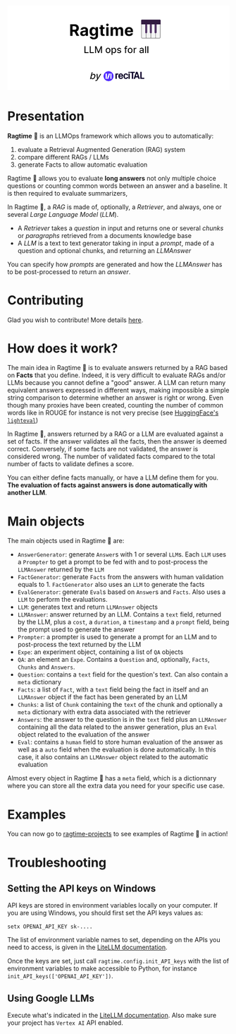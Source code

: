 <img src="img/Ragtime_logo.png" alt="Ragtime 🎹 LLM Ops for all">

# Presentation
**Ragtime** 🎹 is an LLMOps framework which allows you to automatically:
1. evaluate a Retrieval Augmented Generation (RAG) system
2. compare different RAGs / LLMs
3. generate Facts to allow automatic evaluation

Ragtime 🎹 allows you to evaluate **long answers** not only multiple choice questions or counting common words between an answer and a baseline. It is then required to evaluate summarizers, 

In Ragtime 🎹, a *RAG* is made of, optionally, a *Retriever*, and always, one or several *Large Language Model* (*LLM*).
- A *Retriever* takes a *question* in input and returns one or several *chunks* or *paragraphs* retrieved from a documents knowledge base
- A *LLM* is a text to text generator taking in input a *prompt*, made of a question and optional chunks, and returning an *LLMAnswer*

You can specify how *prompts* are generated and how the *LLMAnswer* has to be post-processed to return an *answer*.

# Contributing
Glad you wish to contribute! More details [here](CONTRIBUTING.md).

# How does it work?
The main idea in Ragtime 🎹 is to evaluate answers returned by a RAG based on **Facts** that you define. Indeed, it is very difficult to evaluate RAGs and/or LLMs because you cannot define a "good" answer. A LLM can return many equivalent answers expressed in different ways, making impossible a simple string comparison to determine whether an answer is right or wrong. Even though many proxies have been created, counting the number of common words like in ROUGE for instance is not very precise (see [HuggingFace's `lighteval`](https://github.com/huggingface/lighteval?tab=readme-ov-file#metrics-for-generative-tasks))

In Ragtime 🎹, answers returned by a RAG or a LLM are evaluated against a set of facts. If the answer validates all the facts, then the answer is deemed correct. Conversely, if some facts are not validated, the answer is considered wrong. The number of validated facts compared to the total number of facts to validate defines a score.

You can either define facts manually, or have a LLM define them for you. **The evaluation of facts against answers is done automatically with another LLM**.

# Main objects
The main objects used in Ragtime 🎹 are:
- `AnswerGenerator`: generate `Answer`s with 1 or several `LLM`s. Each `LLM` uses a `Prompter` to get a prompt to be fed with and to post-process the `LLMAnswer` returned by the `LLM`
- `FactGenerator`: generate `Facts` from the answers with human validation equals to 1. `FactGenerator` also uses an `LLM` to generate the facts
- `EvalGenerator`: generate `Eval`s based on `Answer`s and `Facts`. Also uses a `LLM` to perform the evaluations.
- `LLM`: generates text and return `LLMAnswer` objects
- `LLMAnswer`: answer returned by an LLM. Contains a `text` field, returned by the LLM, plus a `cost`, a `duration`, a `timestamp` and a `prompt` field, being the prompt used to generate the answer
- `Prompter`: a prompter is used to generate a prompt for an LLM and to post-process the text returned by the LLM
- `Expe`: an experiment object, containing a list of `QA` objects
- `QA`: an element an `Expe`. Contains a `Question` and, optionally, `Facts`, `Chunks` and `Answers`.
- `Question`: contains a `text` field for the question's text. Can also contain a `meta` dictionary
- `Facts`: a list of `Fact`, with a `text` field being the fact in itself and an `LLMAnswer` object if the fact has been generated by an LLM
- `Chunks`: a list of `Chunk` containing the `text` of the chunk and optionally a `meta` dictionary with extra data associated with the retriever
- `Answers`: the answer to the question is in the `text` field plus an `LLMAnswer` containing all the data related to the answer generation, plus an `Eval` object related to the evaluation of the answer
- `Eval`: contains a `human` field to store human evaluation of the answer as well as a `auto` field when the evaluation is done automatically. In this case, it also contains an `LLMAnswer` object related to the automatic evaluation

Almost every object in Ragtime 🎹 has a `meta` field, which is a dictionnary where you can store all the extra data you need for your specific use case.

# Examples
You can now go to [ragtime-projects](https://github.com/recitalAI/ragtime-projects) to see examples of Ragtime 🎹 in action!

# Troubleshooting
## Setting the API keys on Windows
API keys are stored in environment variables locally on your computer. If you are using Windows, you should first set the API keys values as:
```shell
setx OPENAI_API_KEY sk-....
```
The list of environment variable names to set, depending on the APIs you need to access, is given in the [LiteLLM documentation](https://litellm.vercel.app/docs/providers).

Once the keys are set, just call `ragtime.config.init_API_keys` with the list of environment variables to make accessible to Python, for instance `init_API_keys(['OPENAI_API_KEY'])`.

## Using Google LLMs
Execute what's indicated in the [LiteLLM documentation](https://litellm.vercel.app/docs/providers/vertex#gemini-pro).
Also make sure your project has `Vertex AI` API enabled.